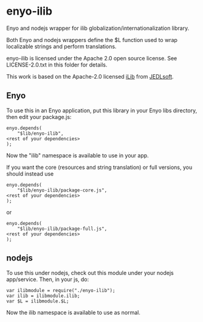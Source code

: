 enyo-ilib
=========

Enyo and nodejs wrapper for ilib globalization/internationalization library.

Both Enyo and nodejs wrappers define the $L function used to wrap localizable
strings and perform translations.

enyo-ilib is licensed under the Apache 2.0 open source license.  See
LICENSE-2.0.txt in this folder for details.

This work is based on the Apache-2.0 licensed [iLib](http://sourceforge.net/projects/i18nlib/)
from [JEDLsoft](http://jedlsoft.com/index.html).

Enyo
----

To use this in an Enyo application, put this library in your Enyo libs
directory, then edit your package.js:

    enyo.depends(
        "$lib/enyo-ilib",
	<rest of your dependencies>
    );

Now the "ilib" namespace is available to use in your app.

If you want the core (resources and string translation) or full versions, you should instead use

    enyo.depends(
        "$lib/enyo-ilib/package-core.js",
	<rest of your dependencies>
    );

or

    enyo.depends(
        "$lib/enyo-ilib/package-full.js",
	<rest of your dependencies>
    );


nodejs
------

To use this under nodejs, check out this module under your nodejs app/service. Then, in your js, do:

    var ilibmodule = require("./enyo-ilib");
    var ilib = ilibmodule.ilib;
    var $L = ilibmodule.$L;

Now the ilib namespace is available to use as normal.

